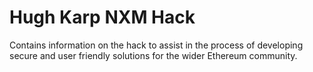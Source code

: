 # Hugh Karp NXM Hack
Contains information on the hack to assist in the process of developing secure and user friendly solutions for the wider Ethereum community.
